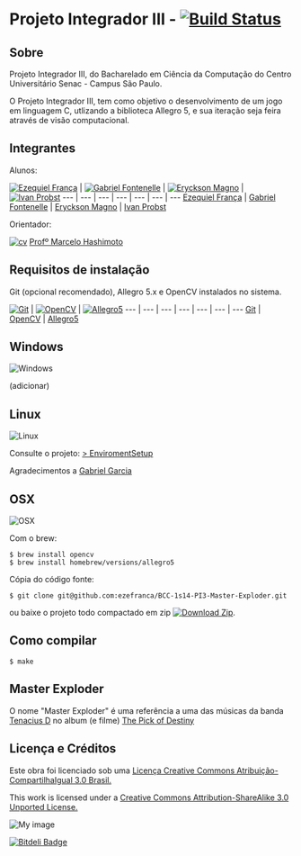 Projeto Integrador III - [![Build Status](https://travis-ci.org/ezefranca/BCC-1s14-PI3-Master-Exploder.png?branch=master)](https://travis-ci.org/ezefranca/BCC-1s14-PI3-Master-Exploder)
===

Sobre
---------------------
Projeto Integrador III, do Bacharelado em Ciência da Computação do Centro Universitário Senac - Campus São Paulo. 

O Projeto Integrador III, tem como objetivo o desenvolvimento de um jogo em linguagem C, utlizando a biblioteca Allegro 5, e sua iteração seja feira através de visão computacional.

Integrantes
---------------------
Alunos:

[![Ezequiel França](https://0.gravatar.com/avatar/3b4da2efb9fda1566a2907dd551fc907?d=https%3A%2F%2Fidenticons.github.com%2F3a716d3607e5bf63ee1c167fa81c8f5d.png&r=x&s=100)](https://github.com/ezefranca) | [![Gabriel Fontenelle](http://www.gravatar.com/avatar/.png)](https://github.com/OdnaropX) | [![Eryckson Magno](https://2.gravatar.com/avatar/0fd66c4aa854213fcd775f34c41d9414?d=https%3A%2F%2Fidenticons.github.com%2F7715c71e8dd7e36002865e63a975843a.png&r=x&s=100)](http://github.com/eryckson) | [![Ivan Probst](http://m.c.lnkd.licdn.com/mpr/pub/image-BuKiTUmt49Y4eE_bkOrrlmdwEApJipI8Xurfl0YnE-8JjUHdBuKfc8KtEGCxxkD60U3X/ivan-probst.jpg)](https://github.com/20ivan)
--- | --- | --- | --- | --- | --- | ---
[Ezequiel França](github.com/ezefranca) | [Gabriel Fontenelle](https://github.com/OdnaropX) | [Eryckson Magno](https://github.com/eryckson) | [Ivan Probst](https://github.com/20ivan)

Orientador:

[![cv](http://gediscursivos.files.wordpress.com/2012/12/lattes.png?w=869)](http://lattes.cnpq.br/5909154335340519)  [Profº Marcelo Hashimoto](https://www.github.com/mhsenac)


Requisitos de instalação
----------------------

Git (opcional recomendado), Allegro 5.x e OpenCV instalados no sistema.

[![Git](http://bin63.com/images/git_logo.png)](http://git-scm.com/) | [![OpenCV](https://raw.github.com/ezefranca/BCC-1s14-PI3-Master-Exploder/master/travis-install/opencv-logo.png)](http://www.opencv.org/) | [![Allegro5](https://raw.github.com/ezefranca/BCC-1s14-PI3-Master-Exploder/master/travis-install/allegro-logo.png)](http://alleg.sourceforge.net/)
--- | --- | --- | --- | --- | --- | ---
[Git](http://git-scm.com/) | [OpenCV](http://www.opencv.org/) | [Allegro5](http://alleg.sourceforge.net/)


Windows
--------
![Windows](http://images.dailytech.com/frontpage/fp__Windows-8-logo-100x100.jpg)

(adicionar)

Linux
--------
![Linux](http://www.freecultureproject.com/img/logo_linux.png)

Consulte o projeto: [> EnviromentSetup](https://github.com/senacbcc/OpenCV-Allegro5-InstallScript)


Agradecimentos a [Gabriel Garcia](https://github.com/GabrielGarcia1)

OSX
--------
![OSX](http://www.ilexsoft.com/gfx/mavericks-logo.png)


Com o brew:

```
$ brew install opencv
$ brew install homebrew/versions/allegro5
```

Cópia do código fonte:
```
$ git clone git@github.com:ezefranca/BCC-1s14-PI3-Master-Exploder.git

```
ou baixe o projeto todo compactado em zip [![Download Zip](https://raw.github.com/ezefranca/BCC-1s14-PI3-Master-Exploder/master/travis-install/zip-download.png)](https://github.com/ezefranca/BCC-1s14-PI3-Master-Exploder/archive/master.zip).


Como compilar
----------------------

```
$ make
```

Master Exploder
-----------------

O nome "Master Exploder" é uma referência a uma das músicas da banda [Tenacius D](http://en.wikipedia.org/wiki/Tenacious_D) no album (e filme) [The Pick of Destiny](http://en.wikipedia.org/wiki/The_Pick_of_Destiny)


Licença e Créditos
----------------------

Este obra foi licenciado sob uma [Licença Creative Commons Atribuição-CompartilhaIgual 3.0 Brasil.](http://creativecommons.org/choose/results-one?license_code=by-sa&jurisdiction=br&version=2.5&lang=pt_BR)

This work is licensed under a [Creative Commons Attribution-ShareAlike 3.0 Unported License.](http://creativecommons.org/licenses/by-sa/3.0/)

![My image](http://i.creativecommons.org/l/by-sa/3.0/88x31.png)




[![Bitdeli Badge](https://d2weczhvl823v0.cloudfront.net/ezefranca/bcc-1s14-pi3-master-exploder/trend.png)](https://bitdeli.com/free "Bitdeli Badge")

